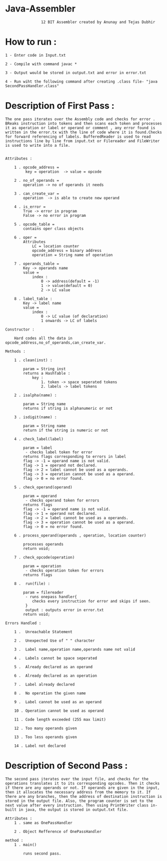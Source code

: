 # Java-Assembler
					
					12 BIT Assembler created by Anunay and Tejas Dubhir

# How to run :

	1 - Enter code in Input.txt

	2 - Compile with command javac *

	3 - Output would be stored in output.txt and error in error.txt

	4 - Run wiht the following command after creating .class file- "java SecondPassHandler.class"


# Description of First Pass : 

	The one pass iterates over the Assembly code and checks for error . BReaks instruction into tokens and then scans each token and processes it as operation or label or operand or comment , any error found is written in the error.tx with the line of code where it is found.Checks for forward referencing of labels. BufferedReader is used to read instructions line by line from input.txt or Filereader and FileWriter is used to write into a file.
	

	Attributes : 

		1 . opcode_address = 
			 key = operation  -> value = opcode

		2 . no_of_operands = 
			operation -> no of operands it needs

		3 . can_create_var = 
			operation  -> is able to create new operand

		4 . is_error = 
			True -> error in program
			False -> no error in program

		5 . opcode_table = 
			contains oper class objects

		6 . oper =
			Attributes
				LC = location counter
				opcode_address = binary address
				operation = String name of operation

		7 . operands_table = 
			Key -> operands name
	        value =
		        index :
		            0 -> address(default = -1)
		            1 -> value(default = 0)
		            2 -> LC value

		8 . label_table :
	        Key -> label name
	        value =
	        	index :
	            	0 -> LC value (of declaration)
	            	1 onwards -> LC of labels

	Constructor :

		Hard codes all the data in opcode_address,no_of_operands,can_create_var.

	Methods :

		1 . clean(inst) : 

			param = String inst
			returns a HashTable :
			 	key :
			 		1. token -> space seperated tokens
			 		2. labels -> label tokens

		2 . isalpha(name) : 

			param = String name
			returns if string is alphanumeric or not

		3 . isdigit(name) : 

			param = String name
			return if the string is numeric or not

		4 . check_label(label)

			param = label
			 - checks label token for error
			returns flags corresponding to errors in label
			flag -> -1 = operand name is not valid.
	        flag -> 1 = operand not declared.
	        flag -> 2 = label cannot be used as a operands.
	        flag -> 3 = operation cannot be used as a operand.
	        flag -> 0 = no error found.

	    5 . check_operand(operand)

	    	param = operand
	    	 - checks operand token for errors
	    	returns flags
	    	flag -> -1 = operand name is not valid.
	        flag -> 1 = operand not declared.
	        flag -> 2 = label cannot be used as a operands.
	        flag -> 3 = operation cannot be used as a operand.
	        flag -> 0 = no error found.

	    6 . process_operand(operands , operation, location counter)

	    	processes operands
	    	return void;

	    7 . check_opcode(operation)

	    	param = operation
	    	 - checks operation token for errors
	    	returns flags

	    8 .  run(file) : 

	    	param = filereader
	    	 - runs onepass handler{
	    	 	checks every instruction for error and skips if seen.
	    	 }
	    	 output : outputs error in error.txt
	    	return void;

	Errors Handled :

		1 .  Unreachable Statement
		
		2 .  Unexpected Use of " " character
		
		3 .  Label name,operation name,operands name not valid
		
		4 .  Labels cannot be space seperated
		
		5 .  Already declared as an operand
		
		6 .  Already declared as an operation
		
		7 .  Label already declared
		
		8 .  No operation the given name
		
		9 .  Label cannot be used as an operand
		
		10 . Operation cannot be used as operand
		
		11 . Code length exceeded (255 max limit)
		
		12 . Too many operands given
		
		13 . Too less operands given

		14 . Label not declared

# Description of Second Pass : 

	The second pass iterates over the input file, and checks for the operations translates it to its corresponding opcodes. Then it checks if there are any operands or not. If operands are given in the input, then it allocates the necessary address from the memory to it. If there are any branches, then the address of destination instruction is stored in the output file. Also, the program counter is set to the next value after every instruction. Then using PrintWriter class in-built in java, the output is stored in output.txt file.

	Attributes : 
		1 . same as OnePassHandler

		2 . Object Refference of OnePassHandler

	method : 
		1 . main()

			runs second pass.
